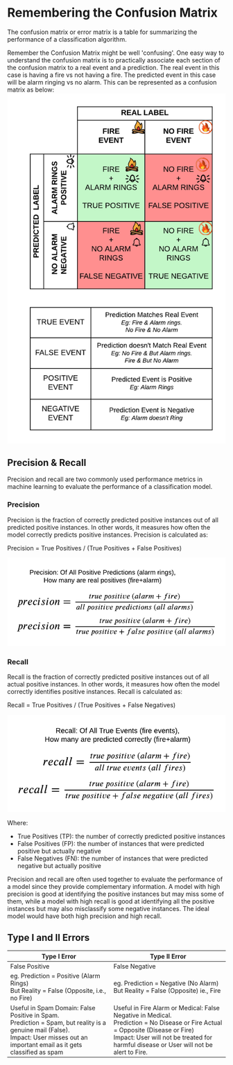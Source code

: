 # Remembering the Confusion Matrix
The confusion matrix or error matrix is a table for summarizing the performance of a classification algorithm.

Remember the Confusion Matrix might be well 'confusing'. One easy way to understand the confusion matrix is to practically associate each section of the confusion matrix to a real event and a prediction. The real event in this case is having a fire vs not having a fire. The predicted event in this case will be alarm ringing vs no alarm. This can be represented as a confusion matrix as below:
![Alt text](/images/positive_negative.png)

## Precision & Recall
Precision and recall are two commonly used performance metrics in machine learning to evaluate the performance of a classification model.

### Precision
Precision is the fraction of correctly predicted positive instances out of all predicted positive instances. In other words, it measures how often the model correctly predicts positive instances. Precision is calculated as:

Precision = True Positives / (True Positives + False Positives)

![Alt text](/images/precision.png)

### Recall
Recall is the fraction of correctly predicted positive instances out of all actual positive instances. In other words, it measures how often the model correctly identifies positive instances. Recall is calculated as:

Recall = True Positives / (True Positives + False Negatives)

![Alt text](/images/recall.png)

Where:
- True Positives (TP): the number of correctly predicted positive instances
- False Positives (FP): the number of instances that were predicted positive but actually negative
-  False Negatives (FN): the number of instances that were predicted negative but actually positive

Precision and recall are often used together to evaluate the performance of a model since they provide complementary information. A model with high precision is good at identifying the positive instances but may miss some of them, while a model with high recall is good at identifying all the positive instances but may also misclassify some negative instances. The ideal model would have both high precision and high recall.


## Type I and II Errors
<table>
<thead>
  <tr>
    <th>Type I Error</th>
    <th>Type II Error</th>
  </tr>
</thead>
<tbody>
  <tr>
    <td>False Positive</td>
    <td>False Negative</td>
  </tr>
  <tr>
    <td>eg. Prediction = Positive (Alarm Rings)<br />But Reality = False (Opposite, i.e., no Fire)</td>
    <td>eg. Prediction = Negative (No Alarm)<br />But Reality = False (Opposite) ie., Fire</td>
  </tr>
  <tr>
    <td>Useful in Spam Domain: False Positive in Spam.<br />
     Prediction = Spam, but reality is a genuine mail (False).<br />
     Impact: User misses out an important email as it gets classified as spam</td>
    <td>Useful in Fire Alarm or Medical: False Negative in Medical.<br />
     Prediction = No Disease or Fire Actual = Opposite (Disease or Fire)<br />
     Impact: User will not be treated for harmful disease or User will not be alert to Fire.</td>
  </tr>
</tbody>
</table>
